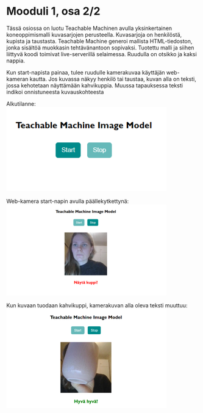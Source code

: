 # Mooduli 1, osa 2/2

Tässä osiossa on luotu Teachable Machinen avulla yksinkertainen koneoppimismalli kuvasarjojen perusteella. Kuvasarjoja on henkilöstä, kupista ja taustasta. Teachable Machine generoi mallista HTML-tiedoston, jonka sisältöä muokkasin tehtävänantoon sopivaksi. Tuotettu malli ja siihen liittyvä koodi toimivat live-serverillä selaimessa. Ruudulla on otsikko ja kaksi nappia. 

Kun start-napista painaa, tulee ruudulle kamerakuvaa käyttäjän web-kameran kautta. Jos kuvassa näkyy henkilö tai taustaa, kuvan alla on teksti, jossa kehotetaan näyttämään kahvikuppia. Muussa tapauksessa teksti indikoi onnistuneesta kuvauskohteesta

Alkutilanne:\
<img src="./image1.png" alt="Start situation" style="width:30em;"/>

Web-kamera start-napin avulla päällekytkettynä:\
<img src="./image2.png" alt="Web camera video" style="width:30em;"/>

Kun kuvaan tuodaan kahvikuppi, kamerakuvan alla oleva teksti muuttuu:\
<img src="./image3.png" alt="[Coffee cup through a web camera" style="width:30em;"/>